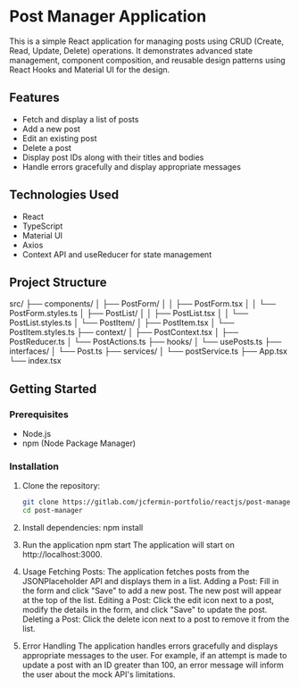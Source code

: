 # Post Manager Application

This is a simple React application for managing posts using CRUD (Create, Read, Update, Delete) operations. It demonstrates advanced state management, component composition, and reusable design patterns using React Hooks and Material UI for the design.

## Features

- Fetch and display a list of posts
- Add a new post
- Edit an existing post
- Delete a post
- Display post IDs along with their titles and bodies
- Handle errors gracefully and display appropriate messages

## Technologies Used

- React
- TypeScript
- Material UI
- Axios
- Context API and useReducer for state management

## Project Structure
src/
├── components/
│ ├── PostForm/
│ │ ├── PostForm.tsx
│ │ └── PostForm.styles.ts
│ ├── PostList/
│ │ ├── PostList.tsx
│ │ └── PostList.styles.ts
│ └── PostItem/
│ ├── PostItem.tsx
│ └── PostItem.styles.ts
├── context/
│ ├── PostContext.tsx
│ ├── PostReducer.ts
│ └── PostActions.ts
├── hooks/
│ └── usePosts.ts
├── interfaces/
│ └── Post.ts
├── services/
│ └── postService.ts
├── App.tsx
└── index.tsx

## Getting Started

### Prerequisites

- Node.js
- npm (Node Package Manager)

### Installation

1. Clone the repository:
   ```bash
   git clone https://gitlab.com/jcfermin-portfolio/reactjs/post-manager.git
   cd post-manager

2. Install dependencies:
   npm install

3. Run the application
   npm start
   The application will start on http://localhost:3000.

4. Usage
   Fetching Posts: The application fetches posts from the JSONPlaceholder API and displays them in a list.
   Adding a Post: Fill in the form and click "Save" to add a new post. The new post will appear at the top of the list.
   Editing a Post: Click the edit icon next to a post, modify the details in the form, and click "Save" to update the post.
   Deleting a Post: Click the delete icon next to a post to remove it from the list.

5. Error Handling
   The application handles errors gracefully and displays appropriate messages to the user. For example, if an attempt is made to update a post with an ID greater than 100, an error message will inform the user about the mock API's limitations.